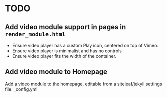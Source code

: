 # TODO

## Add video module support in pages in `render_module.html`

- Ensure video player has a custom Play icon, centered on top of Vimeo.
- Ensure video player is minimalist and has no controls
- Ensure video player fits the width of the container.

## Add video module to Homepage

Add a video module to the homepage, editable from a siteleaf/jekyll settings file. \_config.yml
